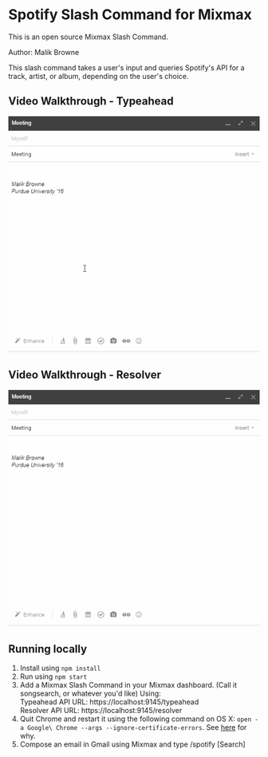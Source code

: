 # Spotify Slash Command for Mixmax

This is an open source Mixmax Slash Command.

Author: Malik Browne

This slash command takes a user's input and queries Spotify's API for a track, artist, or album, depending on the user's choice.

## Video Walkthrough - Typeahead

![typeahead demo](https://github.com/browne0/spotify-mixmax-slash-command/blob/master/screenshots/typeahead.gif)

## Video Walkthrough - Resolver

![resolver demo](https://github.com/browne0/spotify-mixmax-slash-command/blob/master/screenshots/resolver.gif)

## Running locally

1. Install using `npm install`
2. Run using `npm start`
3. Add a Mixmax Slash Command in your Mixmax dashboard. (Call it songsearch, or whatever you'd like) Using:<br>
   Typeahead API URL: https://localhost:9145/typeahead<br>
   Resolver API URL: https://localhost:9145/resolver
4. Quit Chrome and restart it using the following command on OS X: `open -a Google\ Chrome --args --ignore-certificate-errors`. See [here](http://developer.mixmax.com/docs/integration-api-appendix#local-development-error-neterr_insecure_response) for why.
5. Compose an email in Gmail using Mixmax and type /spotify [Search]